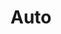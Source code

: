 <!-- generated by markdown-notes-tree -->

# Auto

<!-- optional markdown-notes-tree directory description starts here -->

<!-- optional markdown-notes-tree directory description ends here -->


